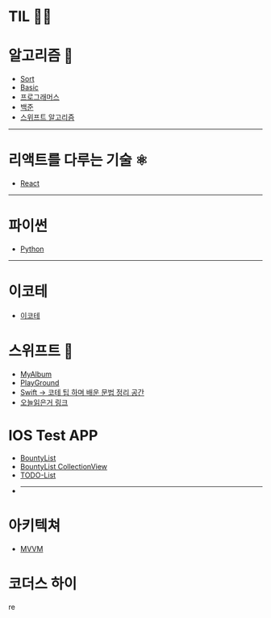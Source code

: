 # TIL ✍🏻
 


# 알고리즘 🤖

+ [Sort](https://github.com/o2o25252/2021-TIL/blob/main/algorithm/Sort.md)
+ [Basic](https://github.com/o2o25252/2021-TIL/blob/main/algorithm/CodeStates.md)
+ [프로그래머스](https://programmers.co.kr/job?utm_source=google&utm_medium=cpc&utm_campaign=job_board&gclid=Cj0KCQiAj9iBBhCJARIsAE9qRtBBaVeh77oEnMxl9wvxAZqGd4kiUBsvjMh5kkoGP7Lfazze1koUZDAaAhi1EALw_wcB)
+ [백준](https://www.acmicpc.net/step)
+ [스위프트 알고리즘](///)
---

# 리액트를 다루는 기술 ⚛️

+ [React](https://github.com/o2o25252/2021-TIL/blob/main/react/react.md)


---

# 파이썬

+ [Python](https://github.com/o2o25252/2021-TIL/tree/main/Python)

---

# 이코테 

+ [이코테](https://github.com/o2o25252/2021-TIL/tree/main/algorithm/%EC%9D%B4%EC%BD%94%ED%85%8C)

# 스위프트 📱

+ [MyAlbum](https://github.com/o2o25252/2021-TIL/tree/main/MyAlbum)
+ [PlayGround](https://github.com/o2o25252/2021-TIL/tree/main/Swift)
+ [Swift -> 코테 팁 하며 배운 문법 정리 공간](https://github.com/o2o25252/2021-TIL/blob/main/Swift/swiftnote.md)
+ [오늘읽은거 링크](https://github.com/o2o25252/2021-TIL/blob/main/todayReadLink.md)
# IOS Test APP

+ [BountyList](https://github.com/o2o25252/2021-TIL/tree/main/Swift/TestApp/BountyList2)
+ [BountyList CollectionView](https://github.com/o2o25252/2021-TIL/tree/main/Swift/TestApp/BountyListCollectionView/BountyList.xcodeproj/project.xcworkspace)
+ [TODO-List](///)
+ ---
# 아키텍쳐

+ [MVVM](https://github.com/o2o25252/2021-TIL/blob/main/MVVM.md)

# 코더스 하이
 re 
